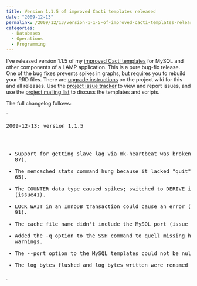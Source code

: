 ```yaml
---
title: Version 1.1.5 of improved Cacti templates released
date: "2009-12-13"
permalink: /2009/12/13/version-1-1-5-of-improved-cacti-templates-released/
categories:
  - Databases
  - Operations
  - Programming
---
```

I've released version 1.1.5 of my [improved Cacti templates][1] for MySQL and other components of a LAMP application. This is a pure bug-fix release. One of the bug fixes prevents spikes in graphs, but requires you to rebuild your RRD files. There are [upgrade instructions][2] on the project wiki for this and all releases. Use the [project issue tracker][3] to view and report issues, and use the [project mailing list][4] to discuss the templates and scripts.

The full changelog follows:

`<pre>2009-12-13: version 1.1.5

  * Support for getting slave lag via mk-heartbeat was broken (issue 87).
  * The memcached stats command hung because it lacked "quit" (issue 65).
  * The COUNTER data type caused spikes; switched to DERIVE instead (issue41).
  * LOCK WAIT in an InnoDB transaction could cause an error (issue 91).
  * The cache file name didn't include the MySQL port (issue 82).
  * Added the -q option to the SSH command to quell missing homedir warnings.
  * The --port option to the MySQL templates could not be null.
  * The log_bytes_flushed and log_bytes_written were renamed (issue 81).
</pre>`

 [1]: http://code.google.com/p/mysql-cacti-templates/
 [2]: http://code.google.com/p/mysql-cacti-templates/wiki/UpgradingTemplates
 [3]: http://code.google.com/p/mysql-cacti-templates/issues/list
 [4]: http://groups.google.com/group/better-cacti-templates
